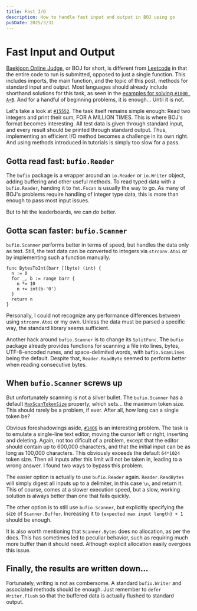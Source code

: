 ```yaml
---
title: Fast I/O
description: How to handle fast input and output in BOJ using go
pubDate: 2025/3/31
---
```


# Fast Input and Output

[Baekjoon Online Judge](https://www.acmicpc.net), or BOJ for short, is different from [Leetcode](https://leetcode.com) in that the entire code to run is submitted, opposed to just a single function.
This includes imports, the main function, and the topic of this post, methods for standard input and output.
Most languages should already include shorthand solutions for this task, as seen in the [examples for solving `#1000 A+B`](https://help.acmicpc.net/language/info).
And for a handful of beginning problems, it is enough... Until it is not.

Let's take a look at [`#15552`](https://www.acmicpc.net/problem/15552).
The task itself remains simple enough:
Read two integers and print their sum, FOR A MILLION TIMES.
This is where BOJ's format becomes interesting.
All test data is given through standard input, and every result should be printed through standard output.
Thus, implementing an efficient I/O method becomes a challenge in its own right.
And using methods introduced in tutorials is simply too slow for a pass.

## Gotta read fast: `bufio.Reader`

The `bufio` package is a wrapper around an `io.Reader` or `io.Writer` object, adding buffering and other useful methods.
To read typed data with a `bufio.Reader`, handing it to `fmt.Fscan` is usually the way to go.
As many of BOJ's problems require handling of integer type data, this is more than enough to pass most input issues.

But to hit the leaderboards, we can do better.

## Gotta scan faster: `bufio.Scanner`

`bufio.Scanner` performs better in terms of speed, but handles the data only as text.
Still, the text data can be converted to integers via `strconv.Atoi` or by implementing such a function manually.

```
func BytesToInt(barr []byte) (int) {
  n := 0
  for _, b := range barr {
    n *= 10
    n += int(b-'0')
  }
  return n
}
```

Personally, I could not recognize any performance differences between using `strconv.Atoi` or my own.
Unless the data must be parsed a specific way, the standard library seems sufficient.

Another hack around `bufio.Scanner` is to change its `SplitFunc`.
The `bufio` package already provides functions for scanning a file into lines, bytes, UTF-8-encoded runes, and space-delimited words, with `bufio.ScanLines` being the default.
Despite that, `Reader.ReadByte` seemed to perform better when reading consecutive bytes.

## When `bufio.Scanner` screws up

But unfortunately scanning is not a silver bullet.
The `bufio.Scanner` has a default [`MaxScanTokenSize`](https://pkg.go.dev/bufio#pkg-constants) property, which sets... the maximum token size.
This should rarely be a problem, if ever.
After all, how long can a single token be?

Obvious foreshadowings aside, [`#1406`](https://www.acmicpc.net/problem/1406) is an interesting problem.
The task is to emulate a single-line text editor, moving the cursor left or right, inserting and deleting.
Again, not too dificult of a problem, except that the editor should contain up to 600,000 characters, and that the initial input can be as long as 100,000 characters.
This obviously exceeds the default `64*1024` token size.
Then all inputs after this limit will not be taken in, leading to a wrong answer.
I found two ways to bypass this problem.

The easier option is actually to use `bufio.Reader` again.
`Reader.ReadBytes` will simply digest all inputs up to a delimiter, in this case `\n`, and return it.
This of course, comes at a slower execution speed, but a slow, working solution is always better than one that fails quickly.

The other option is to still use `bufio.Scanner`, but explicitly specifying the size of `Scanner.Buffer`.
Increasing it to `{expected max input length} + 1` should be enough.

It is also worth mentioning that `Scanner.Bytes` does no allocation, as per the docs.
This has sometimes led to peculiar behavior, such as requiring much more buffer than it should need.
Although explicit allocation easily overgoes this issue.

## Finally, the results are written down...

Fortunately, writing is not as combersome.
A standard `bufio.Writer` and associated methods should be enough.
Just remember to `defer Writer.Flush` so that the buffered data is actually flushed to standard output.
